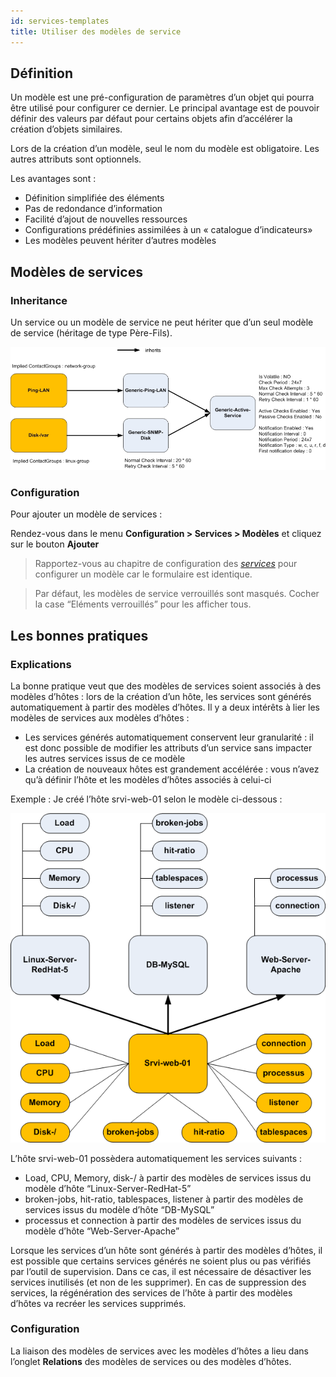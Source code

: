 ```yaml
---
id: services-templates
title: Utiliser des modèles de service
---
```


## Définition

Un modèle est une pré-configuration de paramètres d’un objet qui pourra être
utilisé pour configurer ce dernier. Le principal avantage est de pouvoir définir
des valeurs par défaut pour certains objets afin d’accélérer la création
d’objets similaires.

Lors de la création d’un modèle, seul le nom du modèle est obligatoire. Les
autres attributs sont optionnels.

Les avantages sont :

  - Définition simplifiée des éléments
  - Pas de redondance d’information
  - Facilité d’ajout de nouvelles ressources
  - Configurations prédéfinies assimilées à un « catalogue d’indicateurs»
  - Les modèles peuvent hériter d’autres modèles


## Modèles de services

### Inheritance

Un service ou un modèle de service ne peut hériter que d’un seul modèle de
service (héritage de type Père-Fils).

![image](../../assets/configuration/09heritageservice.png)

### Configuration

Pour ajouter un modèle de services :

Rendez-vous dans le menu **Configuration > Services > Modèles** et cliquez
sur le bouton **Ajouter**

> Rapportez-vous au chapitre de configuration des
> *[services](services.md)* pour configurer un modèle car le
> formulaire est identique.

> Par défaut, les modèles de service verrouillés sont masqués. Cocher la case
> “Eléments verrouillés” pour les afficher tous.

## Les bonnes pratiques

### Explications

La bonne pratique veut que des modèles de services soient associés à des modèles
d’hôtes : lors de la création d’un hôte, les services sont générés
automatiquement à partir des modèles d’hôtes. Il y a deux intérêts à lier les
modèles de services aux modèles d’hôtes :

  - Les services générés automatiquement conservent leur granularité : il est
    donc possible de modifier les attributs d’un service sans impacter les
    autres services issus de ce modèle
  - La création de nouveaux hôtes est grandement accélérée : vous n’avez qu’à
    définir l’hôte et les modèles d’hôtes associés à celui-ci

Exemple : Je créé l’hôte srvi-web-01 selon le modèle ci-dessous :

![image](../../assets/configuration/09hostexemple.png)

L’hôte srvi-web-01 possèdera automatiquement les services suivants :

  - Load, CPU, Memory, disk-/ à partir des modèles de services issus du modèle
    d’hôte “Linux-Server-RedHat-5”
  - broken-jobs, hit-ratio, tablespaces, listener à partir des modèles de
    services issus du modèle d’hôte “DB-MySQL”
  - processus et connection à partir des modèles de services issus du modèle
    d’hôte “Web-Server-Apache”

Lorsque les services d’un hôte sont générés à partir des modèles d’hôtes, il est
possible que certains services générés ne soient plus ou pas vérifiés par
l’outil de supervision. Dans ce cas, il est nécessaire de désactiver les
services inutilisés (et non de les supprimer). En cas de suppression des
services, la régénération des services de l’hôte à partir des modèles d’hôtes va
recréer les services supprimés.

### Configuration

La liaison des modèles de services avec les modèles d’hôtes a lieu dans l’onglet
**Relations** des modèles de services ou des modèles d’hôtes.